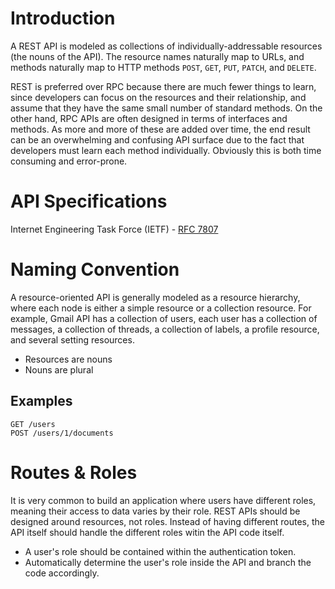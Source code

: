 # Introduction
A REST API is modeled as collections of individually-addressable resources (the nouns of the API). The resource names naturally map to URLs, and methods naturally map to HTTP methods `POST`, `GET`, `PUT`, `PATCH`, and `DELETE`.

REST is preferred over RPC because there are much fewer things to learn, since developers can focus on the resources and their relationship, and assume that they have the same small number of standard methods. On the other hand, RPC APIs are often designed in terms of interfaces and methods. As more and more of these are added over time, the end result can be an overwhelming and confusing API surface due to the fact that developers must learn each method individually. Obviously this is both time consuming and error-prone.

# API Specifications
Internet Engineering Task Force (IETF) - [RFC 7807](https://datatracker.ietf.org/doc/html/rfc7807)

# Naming Convention
A resource-oriented API is generally modeled as a resource hierarchy, where each node is either a simple resource or a collection resource. For example, Gmail API has a collection of users, each user has a collection of messages, a collection of threads, a collection of labels, a profile resource, and several setting resources.

* Resources are nouns
* Nouns are plural

## Examples
```
GET /users
POST /users/1/documents
```

# Routes & Roles
It is very common to build an application where users have different roles, meaning their access to data varies by their role. REST APIs should be designed around resources, not roles. Instead of having different routes, the API itself should handle the different roles witin the API code itself.

* A user's role should be contained within the authentication token.
* Automatically determine the user's role inside the API and branch the code accordingly.

